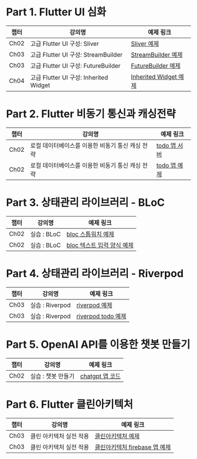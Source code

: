 
# Part 1. Flutter UI 심화

| 챕터 | 강의명                               | 예제 링크                                                                      |
|------|--------------------------------------|--------------------------------------------------------------------------------|
| Ch02   | 고급 Flutter UI 구성: Sliver         | [Sliver 예제](https://github.com/yangster-chief/fastcampus_sliver_example)     |
| Ch03   | 고급 Flutter UI 구성: StreamBuilder  | [StreamBuilder 예제](https://github.com/yangster-chief/fastcampus_stream_builder_exam) |
| Ch03   | 고급 Flutter UI 구성: FutureBuilder  | [FutureBuilder 예제](https://github.com/yangster-chief/fastcampus_future_builder_exam) |
| Ch04   | 고급 Flutter UI 구성: Inherited Widget | [Inherited Widget 예제](https://github.com/yangster-chief/fastcampus_inherited_widget_exam) |

# Part 2. Flutter 비동기 통신과 캐싱전략

| 챕터 | 강의명                               | 예제 링크                                                                      |
|------|--------------------------------------|--------------------------------------------------------------------------------|
| Ch02   | 로컬 데이터베이스를 이용한 비동기 통신 캐싱 전략  | [todo 앱 서버](https://github.com/yangster-chief/fastcampus_async_cache_exam_server)     |
| Ch02   | 로컬 데이터베이스를 이용한 비동기 통신 캐싱 전략  | [todo 앱 예제](https://github.com/yangster-chief/fastcampus_async_cache_exam) |

# Part 3. 상태관리 라이브러리 - BLoC

| 챕터 | 강의명                               | 예제 링크                                                                      |
|------|--------------------------------------|--------------------------------------------------------------------------------|
| Ch02   | 실습 : BLoC  | [bloc 스톱워치 예제](https://github.com/yangster-chief/fastcampus_bloc_stopwatch_exam)     |
| Ch02   | 실습 : BLoC  | [bloc 텍스트 입력 양식 예제](https://github.com/yangster-chief/fastcampus_bloc_text_form_exam) |

# Part 4. 상태관리 라이브러리 - Riverpod

| 챕터 | 강의명                               | 예제 링크                                                                      |
|------|--------------------------------------|--------------------------------------------------------------------------------|
| Ch03   | 실습 : Riverpod  | [riverpod 예제](https://github.com/yangster-chief/fastcampus_riverpod_exam)     |
| Ch03   | 실습 : Riverpod  | [riverpod todo 예제](https://github.com/yangster-chief/fastcampus_riverpod_todo_exam) |

# Part 5. OpenAI API를 이용한 챗봇 만들기

| 챕터 | 강의명                               | 예제 링크                                                                      |
|------|--------------------------------------|--------------------------------------------------------------------------------|
| Ch02   | 실습 : 챗봇 만들기  | [chatgpt 앱 코드](https://github.com/yangster-chief/fastcampus_flutter_chat_gpt)     |

# Part 6. Flutter 클린아키텍처

| 챕터 | 강의명                               | 예제 링크                                                                      |
|------|--------------------------------------|--------------------------------------------------------------------------------|
| Ch03   | 클린 아키텍처 실전 적용  | [클린아키텍처 예제](https://github.com/yangster-chief/fastcampus_clean_architecture_exam)     |
| Ch03   | 클린 아키텍처 실전 적용  | [클린아키텍처 firebase 앱 예제](https://github.com/yangster-chief/fastcampus_firebase_clean_architecture_exam) |
